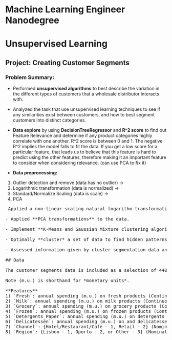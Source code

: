 # Machine Learning Engineer Nanodegree
# Unsupervised Learning
## Project: Creating Customer Segments

### Problem Summary:
- Performed **unsupervised algorithms** to best describe the variation in the different types of customers that a wholesale distributor interacts with.

- Analyzed the task that use unsupervised learning techniques to see if any similarities exist between customers, and how to best segment customers into distinct categories.

- **Data explore** by using **DecisionTreeRegressor** and **R^2 score** to find out Feature Relevance and determine if any product categories highly correlate with one another. R^2 score is between 0 and 1. The negative R^2 implies the model falls to fit the data. If you get a low score for a particular feature, that leads us to believe that this feature is hard to predict using the other features, therefore making it an important feature to consider when considering relevance. (can use PCA to fix it)

- **Data preprocessing:**<br/> 
1. Outlier detection and remove (data has no outlier) -> <br/>
2. Logarithmic transformation (data is normalized) -> <br/>
3. Standard/Normalize Scaling (data is scale) -> <br/>
4. PCA <br/>

<pre> Applied a non-linear scaling natural logarithm transformation to reduce skewness, and then identified (and removing) unwanted outliers. The presence of outliers can often skew results which take into consideration these data points. . Skewness is the value not normally distributed within one feature, and we use natural logarithm transformation to fix this. The normalization issue is the scale of the value for one feature is different from the scale of the value for other features (the issue when features have different scale.).  We use minMaxScalar to fix this issue. Minmax or standard/normalize scaling are for centering data. Logarithmic transform is for removing skew. 

- Applied **PCA transformations** to the data.

- Implement **K-Means and Gaussian Mixture clustering algorithms** to segment and use **lhouette score** to measure the clustering performance. The shilhouette coefficient for a data point meatures how similar it is to its assigned cluster from -1 (dissimilar) to 1(similar). Calculating the mean silhouette coefficient provides for a simple scoring method of a given clustering.

- Optimally **cluster* a set of data to find hidden patterns in a dataset.

- Assessed information given by cluster segmentation data and use it in a meaningful way.

## Data

The customer segments data is included as a selection of 440 data points collected on data found from clients of a wholesale distributor in Lisbon, Portugal. More information can be found on the [UCI Machine Learning Repository](https://archive.ics.uci.edu/ml/datasets/Wholesale+customers).

Note (m.u.) is shorthand for *monetary units*.

**Features**
1) `Fresh`: annual spending (m.u.) on fresh products (Continuous); 
2) `Milk`: annual spending (m.u.) on milk products (Continuous); 
3) `Grocery`: annual spending (m.u.) on grocery products (Continuous); 
4) `Frozen`: annual spending (m.u.) on frozen products (Continuous);
5) `Detergents_Paper`: annual spending (m.u.) on detergents and paper products (Continuous);
6) `Delicatessen`: annual spending (m.u.) on and delicatessen products (Continuous); 
7) `Channel`: {Hotel/Restaurant/Cafe - 1, Retail - 2} (Nominal)
8) `Region`: {Lisbon - 1, Oporto - 2, or Other - 3} (Nominal) 
